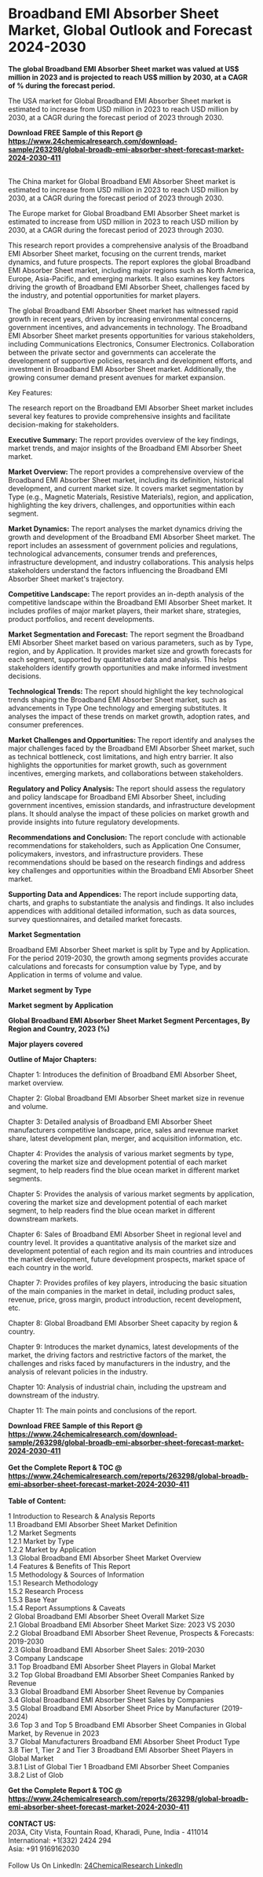 <h1>Broadband EMI Absorber Sheet Market, Global Outlook and Forecast 2024-2030</h1><p><strong>The global Broadband EMI Absorber Sheet market was valued at US$ million in 2023 and is projected to reach US$ million by 2030, at a CAGR of % during the forecast period.</strong></p><p>
</p><p>The USA market for Global Broadband EMI Absorber Sheet market is estimated to increase from USD million in 2023 to reach USD million by 2030, at a CAGR during the forecast period of 2023 through 2030.</p><div><b>Download FREE Sample of this Report @ 
            <a href="https://www.24chemicalresearch.com/download-sample/263298/global-broadb-emi-absorber-sheet-forecast-market-2024-2030-411">
            https://www.24chemicalresearch.com/download-sample/263298/global-broadb-emi-absorber-sheet-forecast-market-2024-2030-411</a></b></div><br><p>
</p><p>The China market for Global Broadband EMI Absorber Sheet market is estimated to increase from USD million in 2023 to reach USD million by 2030, at a CAGR during the forecast period of 2023 through 2030.</p><p>
</p><p>The Europe market for Global Broadband EMI Absorber Sheet market is estimated to increase from USD million in 2023 to reach USD million by 2030, at a CAGR during the forecast period of 2023 through 2030.</p><p>
</p><p>This research report provides a comprehensive analysis of the Broadband EMI Absorber Sheet market, focusing on the current trends, market dynamics, and future prospects. The report explores the global Broadband EMI Absorber Sheet market, including major regions such as North America, Europe, Asia-Pacific, and emerging markets. It also examines key factors driving the growth of Broadband EMI Absorber Sheet, challenges faced by the industry, and potential opportunities for market players.</p><p>
</p><p>The global Broadband EMI Absorber Sheet market has witnessed rapid growth in recent years, driven by increasing environmental concerns, government incentives, and advancements in technology. The Broadband EMI Absorber Sheet market presents opportunities for various stakeholders, including Communications Electronics, Consumer Electronics. Collaboration between the private sector and governments can accelerate the development of supportive policies, research and development efforts, and investment in Broadband EMI Absorber Sheet market. Additionally, the growing consumer demand present avenues for market expansion.</p><p>
Key Features:</p><p>
The research report on the Broadband EMI Absorber Sheet market includes several key features to provide comprehensive insights and facilitate decision-making for stakeholders.</p><p>
<strong>Executive Summary: </strong>The report provides overview of the key findings, market trends, and major insights of the Broadband EMI Absorber Sheet market.</p><p>
<strong>Market Overview: </strong>The report provides a comprehensive overview of the Broadband EMI Absorber Sheet market, including its definition, historical development, and current market size. It covers market segmentation by Type (e.g., Magnetic Materials, Resistive Materials), region, and application, highlighting the key drivers, challenges, and opportunities within each segment.</p><p>
<strong>Market Dynamics:</strong> The report analyses the market dynamics driving the growth and development of the Broadband EMI Absorber Sheet market. The report includes an assessment of government policies and regulations, technological advancements, consumer trends and preferences, infrastructure development, and industry collaborations. This analysis helps stakeholders understand the factors influencing the Broadband EMI Absorber Sheet market's trajectory.</p><p>
<strong>Competitive Landscape: </strong>The report provides an in-depth analysis of the competitive landscape within the Broadband EMI Absorber Sheet market. It includes profiles of major market players, their market share, strategies, product portfolios, and recent developments.</p><p>
<strong>Market Segmentation and Forecast:</strong> The report segment the Broadband EMI Absorber Sheet market based on various parameters, such as by Type, region, and by Application. It provides market size and growth forecasts for each segment, supported by quantitative data and analysis. This helps stakeholders identify growth opportunities and make informed investment decisions.</p><p>
<strong>Technological Trends:</strong> The report should highlight the key technological trends shaping the Broadband EMI Absorber Sheet market, such as advancements in Type One technology and emerging substitutes. It analyses the impact of these trends on market growth, adoption rates, and consumer preferences.</p><p>
<strong>Market Challenges and Opportunities: </strong>The report identify and analyses the major challenges faced by the Broadband EMI Absorber Sheet market, such as technical bottleneck, cost limitations, and high entry barrier. It also highlights the opportunities for market growth, such as government incentives, emerging markets, and collaborations between stakeholders.</p><p>
<strong>Regulatory and Policy Analysis: </strong>The report should assess the regulatory and policy landscape for Broadband EMI Absorber Sheet, including government incentives, emission standards, and infrastructure development plans. It should analyse the impact of these policies on market growth and provide insights into future regulatory developments.</p><p>
<strong>Recommendations and Conclusion: </strong>The report conclude with actionable recommendations for stakeholders, such as Application One Consumer, policymakers, investors, and infrastructure providers. These recommendations should be based on the research findings and address key challenges and opportunities within the Broadband EMI Absorber Sheet market.</p><p>
<strong>Supporting Data and Appendices: </strong>The report include supporting data, charts, and graphs to substantiate the analysis and findings. It also includes appendices with additional detailed information, such as data sources, survey questionnaires, and detailed market forecasts.</p><p>
<strong>Market Segmentation</strong></p><p>
Broadband EMI Absorber Sheet market is split by Type and by Application. For the period 2019-2030, the growth among segments provides accurate calculations and forecasts for consumption value by Type, and by Application in terms of volume and value.</p><p>
</p><p></p><p>
<strong>Market segment by Type</strong></p><p>
</p><p>
</p><p><strong>Market segment by Application</strong></p><p>
</p><p>
</p><p><strong>Global Broadband EMI Absorber Sheet Market Segment Percentages, By Region and Country, 2023 (%)</strong></p><p>
</p><p>
</p><p></p><p>
<strong>Major players covered</strong></p><p>
</p><p>
</p><p><strong>Outline of Major Chapters:</strong></p><p>
Chapter 1: Introduces the definition of Broadband EMI Absorber Sheet, market overview.</p><p>
Chapter 2: Global Broadband EMI Absorber Sheet market size in revenue and volume.</p><p>
Chapter 3: Detailed analysis of Broadband EMI Absorber Sheet manufacturers competitive landscape, price, sales and revenue market share, latest development plan, merger, and acquisition information, etc.</p><p>
Chapter 4: Provides the analysis of various market segments by type, covering the market size and development potential of each market segment, to help readers find the blue ocean market in different market segments.</p><p>
Chapter 5: Provides the analysis of various market segments by application, covering the market size and development potential of each market segment, to help readers find the blue ocean market in different downstream markets.</p><p>
Chapter 6: Sales of Broadband EMI Absorber Sheet in regional level and country level. It provides a quantitative analysis of the market size and development potential of each region and its main countries and introduces the market development, future development prospects, market space of each country in the world.</p><p>
Chapter 7: Provides profiles of key players, introducing the basic situation of the main companies in the market in detail, including product sales, revenue, price, gross margin, product introduction, recent development, etc.</p><p>
Chapter 8: Global Broadband EMI Absorber Sheet capacity by region &amp; country.</p><p>
Chapter 9: Introduces the market dynamics, latest developments of the market, the driving factors and restrictive factors of the market, the challenges and risks faced by manufacturers in the industry, and the analysis of relevant policies in the industry.</p><p>
Chapter 10: Analysis of industrial chain, including the upstream and downstream of the industry.</p><p>
Chapter 11: The main points and conclusions of the report.</p><div><b>Download FREE Sample of this Report @ 
            <a href="https://www.24chemicalresearch.com/download-sample/263298/global-broadb-emi-absorber-sheet-forecast-market-2024-2030-411">
            https://www.24chemicalresearch.com/download-sample/263298/global-broadb-emi-absorber-sheet-forecast-market-2024-2030-411</a></b></div><br><div><b>Get the Complete Report & TOC @ 
            <a href="https://www.24chemicalresearch.com/reports/263298/global-broadb-emi-absorber-sheet-forecast-market-2024-2030-411">
            https://www.24chemicalresearch.com/reports/263298/global-broadb-emi-absorber-sheet-forecast-market-2024-2030-411</a></b></div><br>
            <b>Table of Content:</b><p>1 Introduction to Research & Analysis Reports<br />
    1.1 Broadband EMI Absorber Sheet Market Definition<br />
    1.2 Market Segments<br />
        1.2.1 Market by Type<br />
        1.2.2 Market by Application<br />
    1.3 Global Broadband EMI Absorber Sheet Market Overview<br />
    1.4 Features & Benefits of This Report<br />
    1.5 Methodology & Sources of Information<br />
        1.5.1 Research Methodology<br />
        1.5.2 Research Process<br />
        1.5.3 Base Year<br />
        1.5.4 Report Assumptions & Caveats<br />
2 Global Broadband EMI Absorber Sheet Overall Market Size<br />
    2.1 Global Broadband EMI Absorber Sheet Market Size: 2023 VS 2030<br />
    2.2 Global Broadband EMI Absorber Sheet Revenue, Prospects & Forecasts: 2019-2030<br />
    2.3 Global Broadband EMI Absorber Sheet Sales: 2019-2030<br />
3 Company Landscape<br />
    3.1 Top Broadband EMI Absorber Sheet Players in Global Market<br />
    3.2 Top Global Broadband EMI Absorber Sheet Companies Ranked by Revenue<br />
    3.3 Global Broadband EMI Absorber Sheet Revenue by Companies<br />
    3.4 Global Broadband EMI Absorber Sheet Sales by Companies<br />
    3.5 Global Broadband EMI Absorber Sheet Price by Manufacturer (2019-2024)<br />
    3.6 Top 3 and Top 5 Broadband EMI Absorber Sheet Companies in Global Market, by Revenue in 2023<br />
    3.7 Global Manufacturers Broadband EMI Absorber Sheet Product Type<br />
    3.8 Tier 1, Tier 2 and Tier 3 Broadband EMI Absorber Sheet Players in Global Market<br />
        3.8.1 List of Global Tier 1 Broadband EMI Absorber Sheet Companies<br />
        3.8.2 List of Glob</p><div><b>Get the Complete Report & TOC @ 
            <a href="https://www.24chemicalresearch.com/reports/263298/global-broadb-emi-absorber-sheet-forecast-market-2024-2030-411">
            https://www.24chemicalresearch.com/reports/263298/global-broadb-emi-absorber-sheet-forecast-market-2024-2030-411</a></b></div><br><b>CONTACT US:</b><br>
            203A, City Vista, Fountain Road, Kharadi, Pune, India - 411014<br>
            International: +1(332) 2424 294<br>
            Asia: +91 9169162030 <br><br>
            Follow Us On LinkedIn: <a href="https://www.linkedin.com/company/24chemicalresearch/">24ChemicalResearch LinkedIn</a>